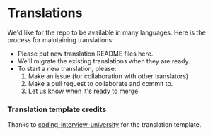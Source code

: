 # Translations

We'd like for the repo to be available in many languages. Here is the process for maintaining translations:

* Please put new translation README files here.
* We'll migrate the existing translations when they are ready.
* To start a new translation, please:
  1. Make an issue (for collaboration with other translators)
  2. Make a pull request to collaborate and commit to.
  3. Let us know when it's ready to merge.

### Translation template credits

Thanks to [coding-interview-university](https://github.com/jwasham/coding-interview-university/blob/main/translations/how-to.md) for the translation template.
